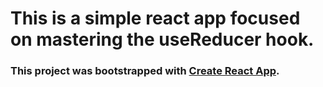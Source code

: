 # This is a simple react app focused on mastering the useReducer hook.

### This project was bootstrapped with [Create React App](https://github.com/facebook/create-react-app).
